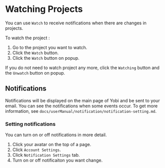 # Watching Projects

You can use `Watch` to receive notifications when there are changes in projects.

To watch the project :

1. Go to the project you want to watch.
1. Click the `Watch` button.
1. Click the `Watch` button on popup.

If you do not need to watch project any more, click the `Watching` button and the `Unwatch` button on popup.


Notifications
-------------

Notifications will be displayed on the main page of Yobi and be sent to your email. You can see the notifications when some events occur. To get more information, see `docs/userManual/notification/notification-setting.md`.

### Setting notifications

You can turn on or off notifications in more detail.

1. Click your avatar on the top of a page.
1. Click `Account Settings`.
1. Click `Notification Settings` tab.
1. Turn on or off notificaiton you want change.
